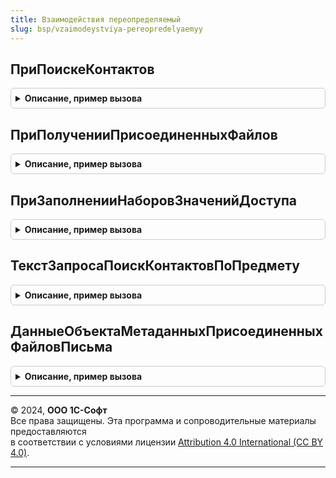 ```yaml
---
title: Взаимодействия переопределяемый
slug: bsp/vzaimodeystviya-pereopredelyaemyy
---
```



## ПриПоискеКонтактов
<details style="margin: 1em 0; padding: 0.5em; border: 1px solid #ccc; border-radius: 6px;">

<summary style="font-weight: bold; cursor: pointer;">Описание, пример вызова</summary>

```bsl

// Вызывается для получения контактов (участников) по указанному предмету взаимодействия.
// Используется, если в конфигурации определен хотя бы один предмет взаимодействий.
//
// Параметры:
//  ИмяТаблицыКонтактов   - Строка - имя таблицы предмета взаимодействий, в котором требуется выполнить поиск.
//                                   Например, "Документы.ЗаказПокупателя".
//  ТекстЗапросаДляПоиска - Строка - в этот параметр указать фрагмент запроса для поиска. При выполнении запроса
//                                   в параметр запроса &Предмет подставляется ссылка на предмет взаимодействия.
//
Процедура ПриПоискеКонтактов(Знач ИмяТаблицыКонтактов, ТекстЗапросаДляПоиска) Экспорт
```

Пример вызова
```bsl
ВзаимодействияПереопределяемый.ПриПоискеКонтактов(ИмяТаблицыКонтактов, ТекстЗапросаДляПоиска) 
```
</details>

## ПриПолученииПрисоединенныхФайлов
<details style="margin: 1em 0; padding: 0.5em; border: 1px solid #ccc; border-radius: 6px;">

<summary style="font-weight: bold; cursor: pointer;">Описание, пример вызова</summary>

```bsl

// Позволяет переопределить владельца присоединенных файлов для письма.
// Такая необходимость может возникнуть, например, при массовых рассылках, когда имеет смысл
// хранить одни и те же присоединенные файлы в одном месте, а не тиражировать их на все письма рассылки.
//
// Параметры:
//  Письмо - ДокументСсылка.ЭлектронноеПисьмоВходящее
//         - ДокументСсылка.ЭлектронноеПисьмоИсходящее - электронное письмо,
//           для которого необходимо получить вложения.
//  ПрисоединенныеФайлы - Структура - задать сведения о файлах, присоединенных к письму:
//    * ВладелецФайлов                     - ОпределяемыйТип.ПрисоединенныйФайл - владелец присоединенных файлов.
//    * ИмяСправочникаПрисоединенныхФайлов - Строка - имя объекта метаданных присоединенных файлов.
//
Процедура ПриПолученииПрисоединенныхФайлов(Письмо, ПрисоединенныеФайлы) Экспорт
```

Пример вызова
```bsl
ВзаимодействияПереопределяемый.ПриПолученииПрисоединенныхФайлов(Письмо, ПрисоединенныеФайлы) 
```
</details>

## ПриЗаполненииНаборовЗначенийДоступа
<details style="margin: 1em 0; padding: 0.5em; border: 1px solid #ccc; border-radius: 6px;">

<summary style="font-weight: bold; cursor: pointer;">Описание, пример вызова</summary>

```bsl

// Вызывается для настройки логики ограничения доступа к взаимодействиям.
// Пример заполнения наборов значений доступа см. в комментарии
// к процедуре УправлениеДоступом.ЗаполнитьНаборыЗначенийДоступа.
//
// Параметры:
//  Объект - ДокументОбъект.Встреча
//         - ДокументОбъект.ЗапланированноеВзаимодействие
//         - ДокументОбъект.СообщениеSMS
//         - ДокументОбъект.ТелефонныйЗвонок
//         - ДокументОбъект.ЭлектронноеПисьмоВходящее
//         - ДокументОбъект.ЭлектронноеПисьмоИсходящее - объект, для которого нужно заполнить наборы.
//  Таблица - см. УправлениеДоступом.ТаблицаНаборыЗначенийДоступа
//
Процедура ПриЗаполненииНаборовЗначенийДоступа(Объект, Таблица) Экспорт
```

Пример вызова
```bsl
ВзаимодействияПереопределяемый.ПриЗаполненииНаборовЗначенийДоступа(Объект, Таблица) 
```
</details>

## ТекстЗапросаПоискКонтактовПоПредмету
<details style="margin: 1em 0; padding: 0.5em; border: 1px solid #ccc; border-radius: 6px;">

<summary style="font-weight: bold; cursor: pointer;">Описание, пример вызова</summary>

```bsl

// Устарела. Следует использовать ВзаимодействияПереопределяемый.ПриПоискеКонтактов.
// Возвращает текст запроса, отбирающего контакты (участников) предмета взаимодействия.
// Используется, если в конфигурации определен хотя бы один предмет взаимодействий.
//
// Параметры:
//  УдалитьПомещатьВоВременнуюТаблицу - Булево - всегда Ложь.
//  ИмяТаблицы                        - Строка - имя таблицы предмета взаимодействий, в котором будет выполнен поиск.
//  УдалитьОбъединить                 - Булево - всегда Истина.
//
// Возвращаемое значение:
//  Строка - текст запроса.
//
Функция ТекстЗапросаПоискКонтактовПоПредмету(УдалитьПомещатьВоВременнуюТаблицу, ИмяТаблицы, УдалитьОбъединить = Ложь) Экспорт
```

Пример вызова
```bsl
Результат = ВзаимодействияПереопределяемый.ТекстЗапросаПоискКонтактовПоПредмету(УдалитьПомещатьВоВременнуюТаблицу, ИмяТаблицы, УдалитьОбъединить);
```
</details>

## ДанныеОбъектаМетаданныхПрисоединенныхФайловПисьма
<details style="margin: 1em 0; padding: 0.5em; border: 1px solid #ccc; border-radius: 6px;">

<summary style="font-weight: bold; cursor: pointer;">Описание, пример вызова</summary>

```bsl

// Устарела. Следует использовать ВзаимодействияПереопределяемый.ПриПолученииПрисоединенныхФайлов.
// Возможность переопределить владельца присоединенных файлов для письма.
// Такая необходимость может возникнуть например при массовых рассылках. В этом случае имеет смысл
// хранить одни и те же присоединенные файлы в одном месте, а не тиражировать их на все письма рассылки.
//
// Параметры:
//  Письмо  - ДокументСсылка
//          - ДокументОбъект - документ электронное письмо, для которого необходимо получить вложения.
//
// Возвращаемое значение:
//  Структура, Неопределено  - Неопределено, если присоединенные файлы хранятся при письме.
//                             Структура, если присоединенные файлы хранятся в другом объекте:
//                              * Владелец - ОпределяемыйТип.ПрисоединенныйФайл - владелец присоединенных файлов.
//                              * ИмяСправочникаПрисоединенныеФайлы - Строка - имя объекта метаданных присоединенных файлов.
//
Функция ДанныеОбъектаМетаданныхПрисоединенныхФайловПисьма(Письмо) Экспорт
```

Пример вызова
```bsl
Результат = ВзаимодействияПереопределяемый.ДанныеОбъектаМетаданныхПрисоединенныхФайловПисьма(Письмо) 
```
</details>

---

© 2024, **ООО 1С-Софт**  
Все права защищены. Эта программа и сопроводительные материалы предоставляются  
в соответствии с условиями лицензии [Attribution 4.0 International (CC BY 4.0)](https://creativecommons.org/licenses/by/4.0/legalcode).

---

